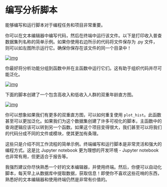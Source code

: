 # 编写分析脚本

能够编写和运行脚本对于编程任务和项目非常重要。

你可以在文本编辑器中编写代码，然后在终端中运行该文件。以下是打印收入普查数据集列名称的简单示例。如果你使用右边所示的代码将文件保存为 .py 文件，则可以如左图所示运行它。确保你保存在该文件的同一个目录中！

[![img](https://s3.cn-north-1.amazonaws.com.cn/u-img/e72d4368-b6d0-45b2-8246-2e6d35d7bb2d)](https://classroom.udacity.com/nanodegrees/nd678-cn-1/parts/2ec9632a-9e67-4614-992d-2d0b8552a02d/modules/aba991e6-3f55-4025-81ab-08932ec5f46f/lessons/a346dcfb-58cd-43ec-b786-fec1022155f0/concepts/f5f868ba-3bb1-4bb3-92c4-91a5d634bcc0#)

你最好将分析功能分组到函数中并在主函数中运行它们。这有助于组织代码并尽可能泛化。

[![img](https://s3.cn-north-1.amazonaws.com.cn/u-img/d9b1b1c9-c92a-4d04-aa20-dcf24597a121)](https://classroom.udacity.com/nanodegrees/nd678-cn-1/parts/2ec9632a-9e67-4614-992d-2d0b8552a02d/modules/aba991e6-3f55-4025-81ab-08932ec5f46f/lessons/a346dcfb-58cd-43ec-b786-fec1022155f0/concepts/f5f868ba-3bb1-4bb3-92c4-91a5d634bcc0#)

下面的脚本创建了一个包含高收入和低收入人群的双重年龄直方图。

[![img](https://s3.cn-north-1.amazonaws.com.cn/u-img/b353833c-bcd1-4d3e-8dc9-844007225cc7)](https://classroom.udacity.com/nanodegrees/nd678-cn-1/parts/2ec9632a-9e67-4614-992d-2d0b8552a02d/modules/aba991e6-3f55-4025-81ab-08932ec5f46f/lessons/a346dcfb-58cd-43ec-b786-fec1022155f0/concepts/f5f868ba-3bb1-4bb3-92c4-91a5d634bcc0#)

你可以想象如果我们有更多的双重直方图，可以如何重复使用 `plot_hist`。此函数甚至可以更加泛化。如果我们为这个数据集创建了许多可视化的脚本，主函数中的查询逻辑应该可以转到另一个函数。如果这个项目变得很大，我们甚至可以将我们的代码分成不同的文件或模块，使其更加有条理。

这些只是介绍不同工作流程的简单示例。终端编写和运行脚本是非常灵活和强大的编程方式。这是比 Jupyter notebook 更为理想的开发环境 - Jupyter notebook 也非常有用，但更适合于报告等。

我强烈建议你尽快熟悉一个好的文本编辑器，并使用终端。然后，你便可以自动化脚本，每天早上从数据库中提取数据，获取信息！即使你不喜欢这些花哨的东西，熟悉好的文本编辑器和使用终端仍然是非常有价值的。